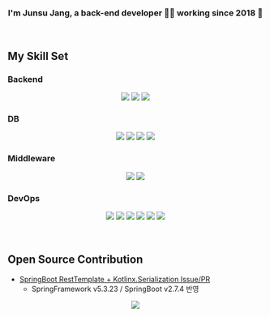 ### <div align="center">I'm Junsu Jang, a back-end developer 👨‍💻 working since 2018 🚀</div>  
  

<br/>  


## My Skill Set

### Backend  
<div align="center">  
  <img src="https://img.shields.io/badge/java-007396?style=for-the-badge&logo=Java&logoColor=white">
  <img src="https://img.shields.io/badge/kotlin-7F52FF?style=for-the-badge&logo=Kotlin&logoColor=white">
  <img src="https://img.shields.io/badge/springboot-6DB33F?style=for-the-badge&logo=Springboot&logoColor=white">
</div>


### DB  
<div align="center">  
  <img src="https://img.shields.io/badge/mysql-4479A1?style=for-the-badge&logo=Mysql&logoColor=white">
  <img src="https://img.shields.io/badge/mongoDB-47A248?style=for-the-badge&logo=MongoDB&logoColor=white">
  <img src="https://img.shields.io/badge/oracle-F80000?style=for-the-badge&logo=Oracle&logoColor=white">
  <img src="https://img.shields.io/badge/redis-DC382D?style=for-the-badge&logo=Redis&logoColor=white">
</div>

### Middleware
<div align="center">  
  <img src="https://img.shields.io/badge/rabbitmq-FF6600?style=for-the-badge&logo=RabbitMQ&logoColor=white">
  <img src="https://img.shields.io/badge/grpc-2596BE?style=for-the-badge&logo=gRPC&logoColor=white">
</div>


### DevOps  
<div align="center">  
  <img src="https://img.shields.io/badge/linux-FCC624?style=for-the-badge&logo=linux&logoColor=black">
  <img src="https://img.shields.io/badge/aws-232F3E?style=for-the-badge&logo=amazonaws&logoColor=white">
  <img src="https://img.shields.io/badge/gcp-4285F4?style=for-the-badge&logo=gcp&logoColor=white">
  <img src="https://img.shields.io/badge/jenkins-D24939?style=for-the-badge&logo=jenkins&logoColor=white">
  <img src="https://img.shields.io/badge/nginx-009639?style=for-the-badge&logo=nginx&logoColor=white">
  <img src="https://img.shields.io/badge/docker-2496ED?style=for-the-badge&logo=docker&logoColor=white">
</div>

<br/>  
<br/>  



## Open Source Contribution
- [SpringBoot RestTemplate + Kotlinx.Serialization Issue/PR](https://github.com/spring-projects/spring-framework/issues/29008)
  - SpringFramework v5.3.23 / SpringBoot v2.7.4 반영

<p align="center">
<img src="https://komarev.com/ghpvc/?username=meloning&&style=flat-square" align="center" />
</p>

<br />
